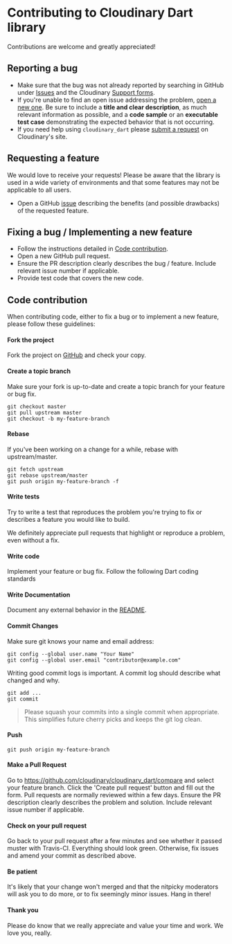 # Contributing to Cloudinary Dart library

Contributions are welcome and greatly appreciated!

## Reporting a bug

- Make sure that the bug was not already reported by searching in GitHub under [Issues](https://github.com/cloudinary/cloudinary_dart) and the Cloudinary [Support forms](https://support.cloudinary.com).
- If you're unable to find an open issue addressing the problem, [open a new one](https://github.com/cloudinary/cloudinary_dart/issues/new).
  Be sure to include a **title and clear description**, as much relevant information as possible, and a **code sample** or an **executable test case** demonstrating the expected behavior that is not occurring.
- If you need help using `cloudinary_dart` please [submit a request](https://support.cloudinary.com/hc/en-us/requests/new) on Cloudinary's site.

## Requesting a feature

We would love to receive your requests!
Please be aware that the library is used in a wide variety of environments and that some features may not be applicable to all users.

- Open a GitHub [issue](https://github.com/cloudinary/cloudinary_dart) describing the benefits (and possible drawbacks) of the requested feature.

## Fixing a bug / Implementing a new feature

- Follow the instructions detailed in [Code contribution](#code-contribution).
- Open a new GitHub pull request.
- Ensure the PR description clearly describes the bug / feature. Include relevant issue number if applicable.
- Provide test code that covers the new code.

## Code contribution

When contributing code, either to fix a bug or to implement a new feature, please follow these guidelines:

#### Fork the project

Fork the project on [GitHub](https://github.com/cloudinary/cloudinary_dart) and check your copy.

#### Create a topic branch

Make sure your fork is up-to-date and create a topic branch for your feature or bug fix.

```
git checkout master
git pull upstream master
git checkout -b my-feature-branch
```
#### Rebase

If you've been working on a change for a while, rebase with upstream/master.

```
git fetch upstream
git rebase upstream/master
git push origin my-feature-branch -f
```


#### Write tests

Try to write a test that reproduces the problem you're trying to fix or describes a feature you would like to build.

We definitely appreciate pull requests that highlight or reproduce a problem, even without a fix.

#### Write code

Implement your feature or bug fix.
Follow the following Dart coding standards

#### Write Documentation

Document any external behavior in the [README](README.md).

#### Commit Changes

Make sure git knows your name and email address:

```
git config --global user.name "Your Name"
git config --global user.email "contributor@example.com"
```

Writing good commit logs is important. A commit log should describe what changed and why.

```
git add ...
git commit
```


> Please squash your commits into a single commit when appropriate. This simplifies future cherry picks and keeps the git log clean.

#### Push

```
git push origin my-feature-branch
```

#### Make a Pull Request

Go to https://github.com/cloudinary/cloudinary_dart/compare and select your feature branch. Click the 'Create pull request' button and fill out the form. Pull requests are normally reviewed within a few days.
Ensure the PR description clearly describes the problem and solution. Include relevant issue number if applicable.

#### Check on your pull request

Go back to your pull request after a few minutes and see whether it passed muster with Travis-CI. Everything should look green. Otherwise, fix issues and amend your commit as described above.

#### Be patient

It's likely that your change won't merged and that the nitpicky moderators will ask you to do more, or to fix seemingly minor issues. Hang in there!

#### Thank you

Please do know that we really appreciate and value your time and work. We love you, really.